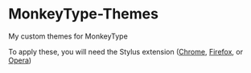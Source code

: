 # MonkeyType-Themes
My custom themes for MonkeyType

To apply these, you will need the Stylus extension ([Chrome](https://chrome.google.com/webstore/detail/stylus/clngdbkpkpeebahjckkjfobafhncgmne?hl=en), [Firefox](https://addons.mozilla.org/en-US/firefox/addon/styl-us/), or [Opera](https://addons.opera.com/en/extensions/details/stylus/))
